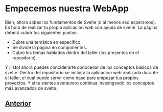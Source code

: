 # Empecemos nuestra WebApp

Bien, ahora sabes los fundamentos de Svelte (o al menos eso esperamos). Es hora de realizar tu propia aplicación web con ayuda de svelte.
La página deberá cubrir los siguientes puntos:

* Cubre una temática en especifico.
* Se divide la página en componentes.
* Cubre los temas hablados dentro del taller (los presentes en el repositorio).

Y ¡listo! ahora puedes conciderarte conocedor de los conceptos básicos de svelte.
Dentro del repositorio se incluirá la aplicación web realizada durante el taller, el cual puede servir como base para empezar tus propios proyectos. Y si te sientes aventurero continua investigando los conceptos más avanzados de svelte.

## [Anterior](https://github.com/WorkshopTechnology/Materiales/blob/master/Talleres/Svelte/6.-Logic.md)